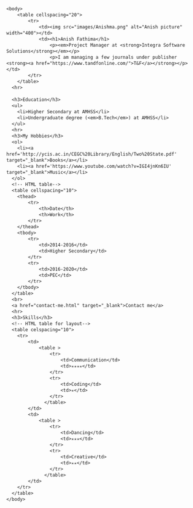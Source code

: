 <html>
    <head>
        <meta charset="UTF-8">
        <title>💙 Anish Site</title>
    </head>

    <body>
        <table cellspacing="20">
            <tr>
                <td><img src="images/Anishma.png" alt="Anish picture" width="400"></td>
                <td><h1>Anish Fathima</h1>
                    <p><em>Project Manager at <strong>Integra Software Solutions</strong></em></p>
                    <p>I am managing a few journals under publisher <strong><a href="https://www.tandfonline.com/">T&F</a></strong></p></td>
            </tr>
        </table>
      <hr>

      <h3>Education</h3>
      <ul>
        <li>Higher Secondary at AMHSS</li>
        <li>Undergraduate degree (<em>B.Tech</em>) at AMHSS</li>
      </ul>
      <hr>
      <h3>My Hobbies</h3>
      <ol>
        <li><a href='http://ycis.ac.in/CEGC%20Library/English/Two%20State.pdf' target="_blank">Books</a></li>
        <li><a href='https://www.youtube.com/watch?v=IGI4jnKn6IU' target="_blank">Music</a></li>
      </ol>
      <!-- HTML table-->
      <table cellspacing="10">
        <thead>
            <tr>
                <th>Date</th>
                <th>Work</th>
            </tr>
        </thead>
        <tbody>
            <tr>
                <td>2014-2016</td>
                <td>Higher Secondary</td>
            </tr>
            <tr>
                <td>2016-2020</td>
                <td>PEC</td>
            </tr>
        </tbody>
      </table>
      <br>
      <a href="contact-me.html" target="_blank">Contact me</a>
      <hr>
      <h3>Skills</h3>
      <!-- HTML table for layout-->
      <table celspacing="10">
        <tr>
            <td>
                <table >
                    <tr>
                        <td>Communication</td>
                        <td>✭✭✭✭</td>
                    </tr>
                    <tr>
                        <td>Coding</td>
                        <td>✭</td>
                    </tr>
                  </table>
            </td>
            <td>
                <table >
                    <tr>
                        <td>Dancing</td>
                        <td>✭✭✭</td>
                    </tr>
                    <tr>
                        <td>Creative</td>
                        <td>✭✭</td>
                    </tr>
                  </table>
            </td>
        </tr>
      </table>
    </body>
</html>

